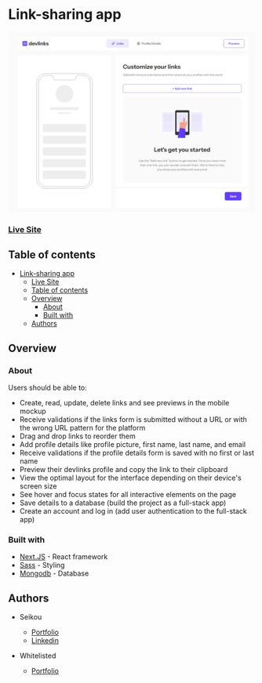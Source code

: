 # Link-sharing app

![](./public/preview.jpeg)

### [Live Site](https://your-live-site-url.com)

## Table of contents

- [Link-sharing app](#link-sharing-app)
    - [Live Site](#live-site)
  - [Table of contents](#table-of-contents)
  - [Overview](#overview)
    - [About](#about)
    - [Built with](#built-with)
  - [Authors](#authors)


## Overview

### About

Users should be able to:

- Create, read, update, delete links and see previews in the mobile mockup
- Receive validations if the links form is submitted without a URL or with the wrong URL pattern for the platform
- Drag and drop links to reorder them
- Add profile details like profile picture, first name, last name, and email
- Receive validations if the profile details form is saved with no first or last name
- Preview their devlinks profile and copy the link to their clipboard
- View the optimal layout for the interface depending on their device's screen size
- See hover and focus states for all interactive elements on the page
- Save details to a database (build the project as a full-stack app)
- Create an account and log in (add user authentication to the full-stack app)


### Built with

- [Next.JS](https://nextjs.org/) - React framework
- [Sass](https://sass-lang.com/) - Styling
- [Mongodb](https://www.mongodb.com/) - Database


## Authors
- Seikou
  - [Portfolio](https://portfolio-selly361.vercel.app/)
  - [Linkedin](https://www.linkedin.com/in/seikou-sillah-883912249/)

- Whitelisted
  - [Portfolio](https://ismonov.ru/en)


